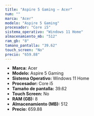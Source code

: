 ```yaml
---
title: "Aspire 5 Gaming — Acer"
num: ""
marca: "Acer"
modelo: "Aspire 5 Gaming"
procesador: "Core i5"
sistema_operativo: "Windows 11 Home"
almacenamiento_mb: "512"
ram_gb: "8"
tamano_pantalla: "39.62"
touch_screen: "No"
precio: "659.88"
---
```

<ul>
<li><strong>Marca:</strong> Acer</li>
<li><strong>Modelo:</strong> Aspire 5 Gaming</li>
<li><strong>Sistema Operativo:</strong> Windows 11 Home</li>
<li><strong>Procesador:</strong> Core i5 </li>
<li><strong>Tamaño de pantalla:</strong> 39.62</li>
<li><strong>Touch Screen:</strong> No</li>
<li><strong>RAM (GB):</strong> 8</li>
<li><strong>Almacenamiento (MB):</strong> 512</li>
<li><strong>Precio:</strong> 659.88</li>
</ul>